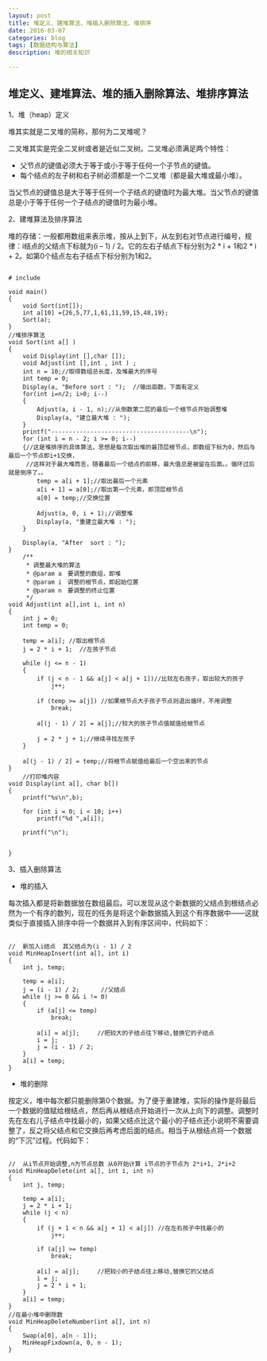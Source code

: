 ```yaml
---
layout: post
title: 堆定义、建堆算法、堆插入删除算法、堆排序
date: 2016-03-07
categories: blog
tags: [数据结构与算法]
description: 堆的相关知识

---
```


## 堆定义、建堆算法、堆的插入删除算法、堆排序算法

1、堆（heap）定义

堆其实就是二叉堆的简称，那何为二叉堆呢？

二叉堆其实是完全二叉树或者是近似二叉树。二叉堆必须满足两个特性：

* 父节点的键值必须大于等于或小于等于任何一个子节点的键值。
* 每个结点的左子树和右子树必须都是一个二叉堆（都是最大堆或最小堆）。

当父节点的键值总是大于等于任何一个子结点的键值时为最大堆。当父节点的键值总是小于等于任何一个子结点的键值时为最小堆。

2、建堆算法及排序算法

堆的存储：一般都用数组来表示堆，按从上到下，从左到右对节点进行编号，规律：i结点的父结点下标就为(i – 1) / 2。它的左右子结点下标分别为2 * i + 1和2 * i + 2。如第0个结点左右子结点下标分别为1和2。

<pre><code>
# include<stdio.h>  
  
void main()
{  
    void Sort(int[]);
	int a[10] ={26,5,77,1,61,11,59,15,48,19};  
    Sort(a);  
}  
//堆排序算法 
void Sort(int a[] ) 
{  
    void Display(int [],char []);
    void Adjust(int [],int , int ) ;
    int n = 10;//取得数组总长度，及堆最大的序号  
    int temp = 0;  
    Display(a, "Before sort : ");  //输出函数，下面有定义 
	for(int i=n/2; i>0; i--) 
	{  
        Adjust(a, i - 1, n);//从倒数第二层的最后一个根节点开始调整堆  
        Display(a, "建立最大堆 : ");  
    }  
    printf("---------------------------------------\n");  
    for (int i = n - 2; i >= 0; i--) 
	{//这是堆排序的具体算法，思想是每次取出堆的最顶层根节点，即数组下标为0，然后与最后一个节点即i+1交换，
	 //这样对于最大堆而言，随着最后一个结点的前移，最大值总是被留在后面。。循环过后就是倒序了。。  
        temp = a[i + 1];//取出最后一个元素  
        a[i + 1] = a[0];//取出第一个元素，即顶层根节点  
        a[0] = temp;//交换位置  
  
        Adjust(a, 0, i + 1);//调整堆  
        Display(a, "重建立最大堆 : ");  
    }  
  
    Display(a, "After  sort : ");  
}  
    /** 
     * 调整最大堆的算法
     * @param a　要调整的数组，即堆 
     * @param i　调整的根节点，即起始位置 
     * @param n　要调整的终止位置 
     */  
void Adjust(int a[],int i, int n) 
{  
    int j = 0;  
    int temp = 0;  
  
    temp = a[i]; //取出根节点  
    j = 2 * i + 1;  //左孩子节点  
  
    while (j <= n - 1) 
	{  
        if (j < n - 1 && a[j] < a[j + 1])//比较左右孩子，取出较大的孩子  
            j++;  
  
        if (temp >= a[j]) //如果根节点大于孩子节点则退出循环，不用调整  
        	break;  
  
        a[(j - 1) / 2] = a[j];//较大的孩子节点值赋值给根节点  
  
        j = 2 * j + 1;//继续寻找左孩子  
    }  
  
    a[(j - 1) / 2] = temp;//将根节点赋值给最后一个空出来的节点  
}  
    //打印堆内容  
void Display(int a[], char b[]) 
{  
    printf("%s\n",b);  
  
    for (int i = 0; i < 10; i++)  
        printf("%d ",a[i]);  
  
    printf("\n");  
     
  
}  
</code></pre>

3、插入删除算法

* 堆的插入

每次插入都是将新数据放在数组最后。可以发现从这个新数据的父结点到根结点必然为一个有序的数列，现在的任务是将这个新数据插入到这个有序数据中——这就类似于直接插入排序中将一个数据并入到有序区间中，代码如下：

<pre><code>
//  新加入i结点  其父结点为(i - 1) / 2  
void MinHeapInsert(int a[], int i)  
{  
    int j, temp;  
      
    temp = a[i];  
    j = (i - 1) / 2;      //父结点  
    while (j >= 0 && i != 0)  
    {  
        if (a[j] <= temp)  
            break;  
          
        a[i] = a[j];     //把较大的子结点往下移动,替换它的子结点  
        i = j;  
        j = (i - 1) / 2;  
    }  
    a[i] = temp;  
}  
</code></pre>


* 堆的删除

按定义，堆中每次都只能删除第0个数据。为了便于重建堆，实际的操作是将最后一个数据的值赋给根结点，然后再从根结点开始进行一次从上向下的调整。调整时先在左右儿子结点中找最小的，如果父结点比这个最小的子结点还小说明不需要调整了，反之将父结点和它交换后再考虑后面的结点。相当于从根结点将一个数据的“下沉”过程。代码如下：

<pre><code>
//  从i节点开始调整,n为节点总数 从0开始计算 i节点的子节点为 2*i+1, 2*i+2  
void MinHeapDelete(int a[], int i, int n)  
{  
    int j, temp;  
  
    temp = a[i];  
    j = 2 * i + 1;  
    while (j < n)  
    {  
        if (j + 1 < n && a[j + 1] < a[j]) //在左右孩子中找最小的  
            j++;  
  
        if (a[j] >= temp)  
            break;  
  
        a[i] = a[j];     //把较小的子结点往上移动,替换它的父结点  
        i = j;  
        j = 2 * i + 1;  
    }  
    a[i] = temp;  
}  
//在最小堆中删除数  
void MinHeapDeleteNumber(int a[], int n)  
{  
    Swap(a[0], a[n - 1]);  
    MinHeapFixdown(a, 0, n - 1);  
}  
</code></pre>
